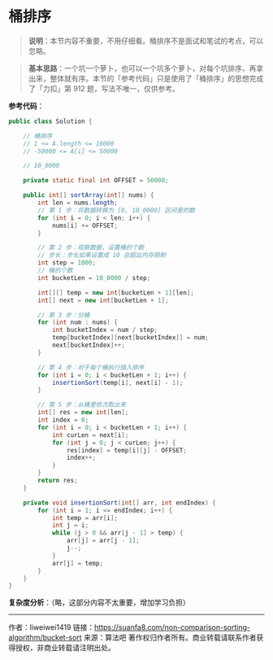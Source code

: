 # 桶排序

> **说明**：本节内容不重要，不用仔细看。桶排序不是面试和笔试的考点，可以忽略。

> **基本思路**：一个坑一个萝卜，也可以一个坑多个萝卜，对每个坑排序，再拿出来，整体就有序。本节的「参考代码」只是使用了「桶排序」的思想完成了「力扣」第 912 题，写法不唯一，仅供参考。

**参考代码**：

```java
public class Solution {

    // 桶排序
    // 1 <= A.length <= 10000
    // -50000 <= A[i] <= 50000

    // 10_0000

    private static final int OFFSET = 50000;

    public int[] sortArray(int[] nums) {
        int len = nums.length;
        // 第 1 步：将数据转换为 [0, 10_0000] 区间里的数
        for (int i = 0; i < len; i++) {
            nums[i] += OFFSET;
        }

        // 第 2 步：观察数据，设置桶的个数
        // 步长：步长如果设置成 10 会超出内存限制
        int step = 1000;
        // 桶的个数
        int bucketLen = 10_0000 / step;

        int[][] temp = new int[bucketLen + 1][len];
        int[] next = new int[bucketLen + 1];

        // 第 3 步：分桶
        for (int num : nums) {
            int bucketIndex = num / step;
            temp[bucketIndex][next[bucketIndex]] = num;
            next[bucketIndex]++;
        }

        // 第 4 步：对于每个桶执行插入排序
        for (int i = 0; i < bucketLen + 1; i++) {
            insertionSort(temp[i], next[i] - 1);
        }

        // 第 5 步：从桶里依次取出来
        int[] res = new int[len];
        int index = 0;
        for (int i = 0; i < bucketLen + 1; i++) {
            int curLen = next[i];
            for (int j = 0; j < curLen; j++) {
                res[index] = temp[i][j] - OFFSET;
                index++;
            }
        }
        return res;
    }

    private void insertionSort(int[] arr, int endIndex) {
        for (int i = 1; i <= endIndex; i++) {
            int temp = arr[i];
            int j = i;
            while (j > 0 && arr[j - 1] > temp) {
                arr[j] = arr[j - 1];
                j--;
            }
            arr[j] = temp;
        }
    }
}
```

**复杂度分析**：（略，这部分内容不太重要，增加学习负担）



---

作者：liweiwei1419
链接：https://suanfa8.com/non-comparison-sorting-algorithm/bucket-sort
来源：算法吧
著作权归作者所有。商业转载请联系作者获得授权，非商业转载请注明出处。